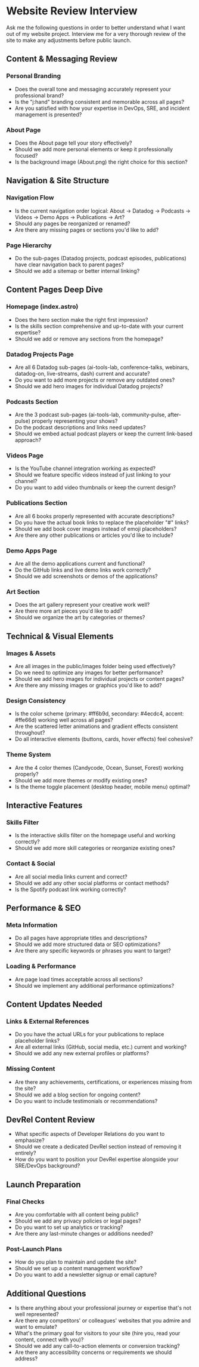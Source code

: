 # Website Review Interview

Ask me the following questions in order to better understand what I want out of my website project. Interview me for a very thorough review of the site to make any adjustments before public launch.

## Content & Messaging Review

### Personal Branding

- Does the overall tone and messaging accurately represent your professional brand?
- Is the "j:hand" branding consistent and memorable across all pages?
- Are you satisfied with how your expertise in DevOps, SRE, and incident management is presented?

### About Page

- Does the About page tell your story effectively?
- Should we add more personal elements or keep it professionally focused?
- Is the background image (About.png) the right choice for this section?

## Navigation & Site Structure

### Navigation Flow

- Is the current navigation order logical: About → Datadog → Podcasts → Videos → Demo Apps → Publications → Art?
- Should any pages be reorganized or renamed?
- Are there any missing pages or sections you'd like to add?

### Page Hierarchy

- Do the sub-pages (Datadog projects, podcast episodes, publications) have clear navigation back to parent pages?
- Should we add a sitemap or better internal linking?

## Content Pages Deep Dive

### Homepage (index.astro)

- Does the hero section make the right first impression?
- Is the skills section comprehensive and up-to-date with your current expertise?
- Should we add or remove any sections from the homepage?

### Datadog Projects Page

- Are all 6 Datadog sub-pages (ai-tools-lab, conference-talks, webinars, datadog-on, live-streams, dash) current and accurate?
- Do you want to add more projects or remove any outdated ones?
- Should we add hero images for individual Datadog projects?

### Podcasts Section

- Are the 3 podcast sub-pages (ai-tools-lab, community-pulse, after-pulse) properly representing your shows?
- Do the podcast descriptions and links need updates?
- Should we embed actual podcast players or keep the current link-based approach?

### Videos Page

- Is the YouTube channel integration working as expected?
- Should we feature specific videos instead of just linking to your channel?
- Do you want to add video thumbnails or keep the current design?

### Publications Section

- Are all 6 books properly represented with accurate descriptions?
- Do you have the actual book links to replace the placeholder "#" links?
- Should we add book cover images instead of emoji placeholders?
- Are there any other publications or articles you'd like to include?

### Demo Apps Page

- Are all the demo applications current and functional?
- Do the GitHub links and live demo links work correctly?
- Should we add screenshots or demos of the applications?

### Art Section

- Does the art gallery represent your creative work well?
- Are there more art pieces you'd like to add?
- Should we organize the art by categories or themes?

## Technical & Visual Elements

### Images & Assets

- Are all images in the public/images folder being used effectively?
- Do we need to optimize any images for better performance?
- Should we add hero images for individual projects or content pages?
- Are there any missing images or graphics you'd like to add?

### Design Consistency

- Is the color scheme (primary: #ff6b9d, secondary: #4ecdc4, accent: #ffe66d) working well across all pages?
- Are the scattered letter animations and gradient effects consistent throughout?
- Do all interactive elements (buttons, cards, hover effects) feel cohesive?

### Theme System

- Are the 4 color themes (Candycode, Ocean, Sunset, Forest) working properly?
- Should we add more themes or modify existing ones?
- Is the theme toggle placement (desktop header, mobile menu) optimal?

## Interactive Features

### Skills Filter

- Is the interactive skills filter on the homepage useful and working correctly?
- Should we add more skill categories or reorganize existing ones?

### Contact & Social

- Are all social media links current and correct?
- Should we add any other social platforms or contact methods?
- Is the Spotify podcast link working correctly?

## Performance & SEO

### Meta Information

- Do all pages have appropriate titles and descriptions?
- Should we add more structured data or SEO optimizations?
- Are there any specific keywords or phrases you want to target?

### Loading & Performance

- Are page load times acceptable across all sections?
- Should we implement any additional performance optimizations?

## Content Updates Needed

### Links & External References

- Do you have the actual URLs for your publications to replace placeholder links?
- Are all external links (GitHub, social media, etc.) current and working?
- Should we add any new external profiles or platforms?

### Missing Content

- Are there any achievements, certifications, or experiences missing from the site?
- Should we add a blog section for ongoing content?
- Do you want to include testimonials or recommendations?

## DevRel Content Review

- What specific aspects of Developer Relations do you want to emphasize?
- Should we create a dedicated DevRel section instead of removing it entirely?
- How do you want to position your DevRel expertise alongside your SRE/DevOps background?

## Launch Preparation

### Final Checks

- Are you comfortable with all content being public?
- Should we add any privacy policies or legal pages?
- Do you want to set up analytics or tracking?
- Are there any last-minute changes or additions needed?

### Post-Launch Plans

- How do you plan to maintain and update the site?
- Should we set up a content management workflow?
- Do you want to add a newsletter signup or email capture?

## Additional Questions

- Is there anything about your professional journey or expertise that's not well represented?
- Are there any competitors' or colleagues' websites that you admire and want to emulate?
- What's the primary goal for visitors to your site (hire you, read your content, connect with you)?
- Should we add any call-to-action elements or conversion tracking?
- Are there any accessibility concerns or requirements we should address?
